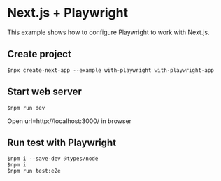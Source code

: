 # Next.js + Playwright

This example shows how to configure Playwright to work with Next.js.

## Create project
```
$npx create-next-app --example with-playwright with-playwright-app
```


## Start web server
```
$npm run dev
```
Open url=http://localhost:3000/ in browser


## Run test with Playwright
```
$npm i --save-dev @types/node
$npm i
$npm run test:e2e
```
